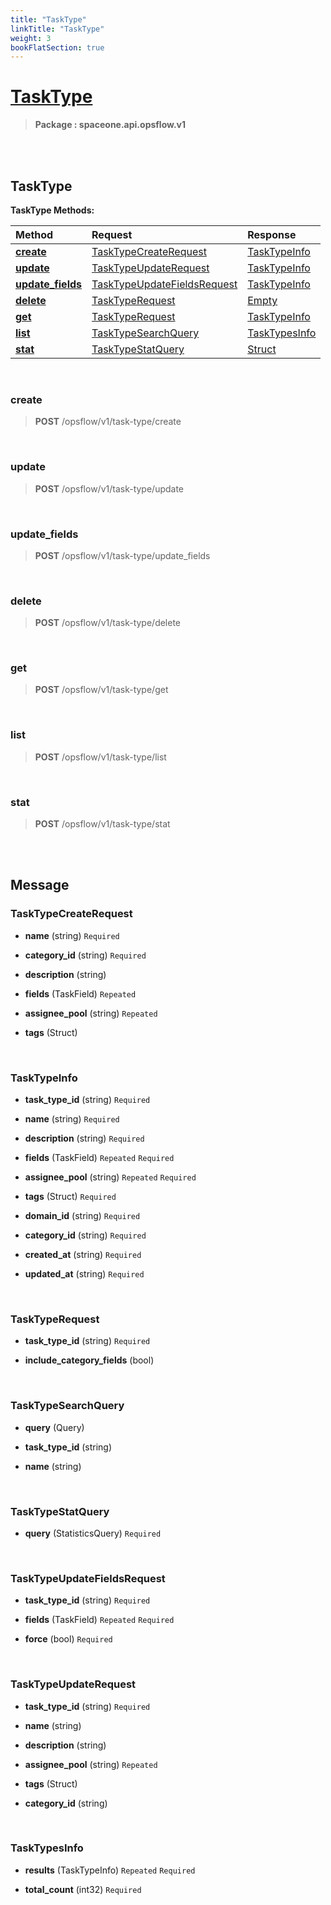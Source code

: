 ```yaml
---
title: "TaskType"
linkTitle: "TaskType"
weight: 3
bookFlatSection: true
---
```

# [TaskType](#TaskType)



>  **Package : spaceone.api.opsflow.v1**

<br>
<br>

## TaskType





**TaskType Methods:**


| Method | Request | Response |
| :----- | :-------- | :-------- |
| [**create**](./TaskType#create) | [TaskTypeCreateRequest](TaskType#tasktypecreaterequest) | [TaskTypeInfo](TaskType#tasktypeinfo) |
| [**update**](./TaskType#update) | [TaskTypeUpdateRequest](TaskType#tasktypeupdaterequest) | [TaskTypeInfo](TaskType#tasktypeinfo) |
| [**update_fields**](./TaskType#update_fields) | [TaskTypeUpdateFieldsRequest](TaskType#tasktypeupdatefieldsrequest) | [TaskTypeInfo](TaskType#tasktypeinfo) |
| [**delete**](./TaskType#delete) | [TaskTypeRequest](TaskType#tasktyperequest) | [Empty](TaskType#empty) |
| [**get**](./TaskType#get) | [TaskTypeRequest](TaskType#tasktyperequest) | [TaskTypeInfo](TaskType#tasktypeinfo) |
| [**list**](./TaskType#list) | [TaskTypeSearchQuery](TaskType#tasktypesearchquery) | [TaskTypesInfo](TaskType#tasktypesinfo) |
| [**stat**](./TaskType#stat) | [TaskTypeStatQuery](TaskType#tasktypestatquery) | [Struct](TaskType#struct) |



    
<br>

### create





> **POST** /opsflow/v1/task-type/create
>






    
<br>

### update





> **POST** /opsflow/v1/task-type/update
>






    
<br>

### update_fields





> **POST** /opsflow/v1/task-type/update_fields
>






    
<br>

### delete





> **POST** /opsflow/v1/task-type/delete
>






    
<br>

### get





> **POST** /opsflow/v1/task-type/get
>






    
<br>

### list





> **POST** /opsflow/v1/task-type/list
>






    
<br>

### stat





> **POST** /opsflow/v1/task-type/stat
>






    


<br>
<br>

## Message



### TaskTypeCreateRequest
* **name** (string)   `Required` 

    
* **category_id** (string)   `Required` 

    
* **description** (string)  

    
* **fields** (TaskField)  `Repeated`   

    
* **assignee_pool** (string)  `Repeated`   

    
* **tags** (Struct)  

    <br>

### TaskTypeInfo
* **task_type_id** (string)   `Required` 

    
* **name** (string)   `Required` 

    
* **description** (string)   `Required` 

    
* **fields** (TaskField)  `Repeated`    `Required` 

    
* **assignee_pool** (string)  `Repeated`    `Required` 

    
* **tags** (Struct)   `Required` 

    
* **domain_id** (string)   `Required` 

    
* **category_id** (string)   `Required` 

    
* **created_at** (string)   `Required` 

    
* **updated_at** (string)   `Required` 

    <br>

### TaskTypeRequest
* **task_type_id** (string)   `Required` 

    
* **include_category_fields** (bool)  

    <br>

### TaskTypeSearchQuery
* **query** (Query)  

    
* **task_type_id** (string)  

    
* **name** (string)  

    <br>

### TaskTypeStatQuery
* **query** (StatisticsQuery)   `Required` 

    <br>

### TaskTypeUpdateFieldsRequest
* **task_type_id** (string)   `Required` 

    
* **fields** (TaskField)  `Repeated`    `Required` 

    
* **force** (bool)   `Required` 

    <br>

### TaskTypeUpdateRequest
* **task_type_id** (string)   `Required` 

    
* **name** (string)  

    
* **description** (string)  

    
* **assignee_pool** (string)  `Repeated`   

    
* **tags** (Struct)  

    
* **category_id** (string)  

    <br>

### TaskTypesInfo
* **results** (TaskTypeInfo)  `Repeated`    `Required` 

    
* **total_count** (int32)   `Required` 

    <br>
